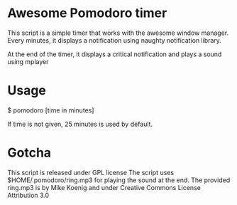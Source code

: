 Awesome Pomodoro timer
=====================

This script is a simple timer that works with the awesome window manager.
Every minutes, it displays a notification using naughty notification library.

At the end of the timer, it displays a critical notification and plays a sound using mplayer


Usage
=====
$ pomodoro [time in minutes]

If time is not given, 25 minutes is used by default.

Gotcha
======
This script is released under GPL license
The script uses $HOME/.pomodoro/ring.mp3 for playing the sound at the end.
The provided ring.mp3 is by Mike Koenig and under Creative Commons License Attribution 3.0
